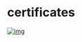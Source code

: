 # certificates
[![img](https://i.imgur.com/Fx2sBeR.png)](](https://www.coursera.org/account/accomplishments/certificate/N4FBTPPPV2W9))
